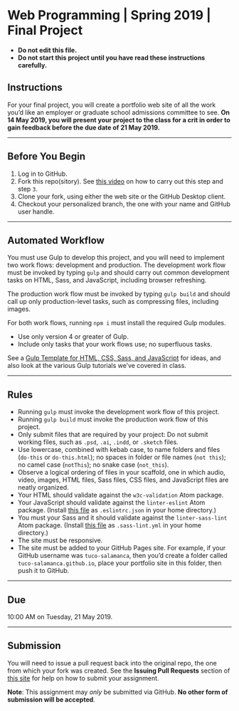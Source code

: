 # Web Programming | Spring 2019 | Final Project

* **Do not edit this file.**  
* **Do not start this project until you have read these instructions carefully.**

## Instructions
For your final project, you will create a portfolio web site of all the work you’d like an employer or graduate school admissions committee to see. **On 14 May 2019, you will present your project to the class for a crit in order to gain feedback before the due date of 21 May 2019.**

---

## Before You Begin
1. Log in to GitHub.
2. Fork this repo(sitory). See [this video](http://code-warrior.github.io/tutorials/git/github/forking-and-cloning-at-the-github-web-site/) on how to carry out this step and step `3`.
3. Clone your fork, using either the web site or the GitHub Desktop client.
4. Checkout your personalized branch, the one with your name and GitHub user handle.

---

## Automated Workflow
You must use Gulp to develop this project, and you will need to implement two work flows: development and production. The development work flow must be invoked by typing `gulp` and should carry out common development tasks on HTML, Sass, and JavaScript, including browser refreshing.

The production work flow must be invoked by typing `gulp build` and should call up only production-level tasks, such as compressing files, including images.

For both work flows, running `npm i` must install the required Gulp modules.

* Use only version 4 or greater of Gulp.
* Include only tasks that your work flows use; no superfluous tasks.

See a [Gulp Template for HTML, CSS, Sass, and JavaScript](https://github.com/code-warrior/gulp-template-for-html-css-sass-js) for ideas, and also look at the various Gulp tutorials we’ve covered in class.

---

## Rules
* Running `gulp` must invoke the development work flow of this project.
* Running `gulp build` must invoke the production work flow of this project.
* Only submit files that are required by your project: Do not submit working files, such as `.psd`, `.ai`, `.indd`, or `.sketch` files.
* Use lowercase, combined with kebab case, to name folders and files (`do-this` or `do-this.html`); no spaces in folder or file names (`not this`); no camel case (`notThis`); no snake case (`not_this`).
* Observe a logical ordering of files in your scaffold, one in which audio, video, images, HTML files, Sass files, CSS files, and JavaScript files are neatly organized.
* Your HTML should validate against the `w3c-validation` Atom package.
* Your JavaScript should validate against the `linter-eslint` Atom package. (Install [this file](https://gist.github.com/code-warrior/c6f1b02730b6a7d08c241f5bf1b62258) as `.eslintrc.json` in your home directory.)
* You must your Sass and it should validate against the `linter-sass-lint` Atom package. (Install [this file](https://github.com/code-warrior/web-dev-env-config-files/blob/master/sass/.sass-lint.yml) as `.sass-lint.yml` in your home directory.)
* The site must be responsive.
* The site must be added to your GitHub Pages site. For example, if your GitHub username was `tuco-salamanca`, then you’d create a folder called `tuco-salamanca.github.io`, place your portfolio site in this folder, then push it to GitHub.

---

## Due
10:00 AM on Tuesday, 21 May 2019.

---

## Submission
You will need to issue a pull request back into the original repo, the one from which your fork was created. See the **Issuing Pull Requests** section of [this site](http://code-warrior.github.io/tutorials/git/github/index.html) for help on how to submit your assignment.

**Note**: This assignment may *only* be submitted via GitHub. **No other form of submission will be accepted**.
